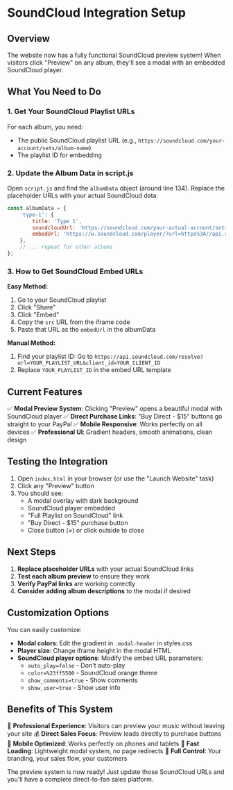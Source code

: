 # SoundCloud Integration Setup

## Overview
The website now has a fully functional SoundCloud preview system! When visitors click "Preview" on any album, they'll see a modal with an embedded SoundCloud player.

## What You Need to Do

### 1. Get Your SoundCloud Playlist URLs
For each album, you need:
- The public SoundCloud playlist URL (e.g., `https://soundcloud.com/your-account/sets/album-name`)
- The playlist ID for embedding

### 2. Update the Album Data in script.js

Open `script.js` and find the `albumData` object (around line 134). Replace the placeholder URLs with your actual SoundCloud data:

```javascript
const albumData = {
    'type-1': {
        title: 'Type 1',
        soundcloudUrl: 'https://soundcloud.com/your-actual-account/sets/type-1',
        embedUrl: 'https://w.soundcloud.com/player/?url=https%3A//api.soundcloud.com/playlists/YOUR_ACTUAL_PLAYLIST_ID&color=%23ff5500&auto_play=false&hide_related=false&show_comments=true&show_user=true&show_reposts=false&show_teaser=true'
    },
    // ... repeat for other albums
};
```

### 3. How to Get SoundCloud Embed URLs

**Easy Method:**
1. Go to your SoundCloud playlist
2. Click "Share" 
3. Click "Embed"
4. Copy the `src` URL from the iframe code
5. Paste that URL as the `embedUrl` in the albumData

**Manual Method:**
1. Find your playlist ID: Go to `https://api.soundcloud.com/resolve?url=YOUR_PLAYLIST_URL&client_id=YOUR_CLIENT_ID`
2. Replace `YOUR_PLAYLIST_ID` in the embed URL template

## Current Features

✅ **Modal Preview System**: Clicking "Preview" opens a beautiful modal with SoundCloud player
✅ **Direct Purchase Links**: "Buy Direct - $15" buttons go straight to your PayPal
✅ **Mobile Responsive**: Works perfectly on all devices
✅ **Professional UI**: Gradient headers, smooth animations, clean design

## Testing the Integration

1. Open `index.html` in your browser (or use the "Launch Website" task)
2. Click any "Preview" button
3. You should see:
   - A modal overlay with dark background
   - SoundCloud player embedded
   - "Full Playlist on SoundCloud" link
   - "Buy Direct - $15" purchase button
   - Close button (×) or click outside to close

## Next Steps

1. **Replace placeholder URLs** with your actual SoundCloud links
2. **Test each album preview** to ensure they work
3. **Verify PayPal links** are working correctly
4. **Consider adding album descriptions** to the modal if desired

## Customization Options

You can easily customize:
- **Modal colors**: Edit the gradient in `.modal-header` in styles.css
- **Player size**: Change iframe height in the modal HTML
- **SoundCloud player options**: Modify the embed URL parameters:
  - `auto_play=false` - Don't auto-play
  - `color=%23ff5500` - SoundCloud orange theme
  - `show_comments=true` - Show comments
  - `show_user=true` - Show user info

## Benefits of This System

🎯 **Professional Experience**: Visitors can preview your music without leaving your site
💰 **Direct Sales Focus**: Preview leads directly to purchase buttons
📱 **Mobile Optimized**: Works perfectly on phones and tablets
🚀 **Fast Loading**: Lightweight modal system, no page redirects
🎵 **Full Control**: Your branding, your sales flow, your customers

The preview system is now ready! Just update those SoundCloud URLs and you'll have a complete direct-to-fan sales platform.

